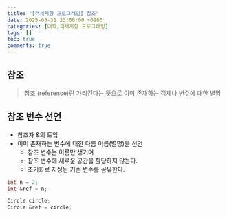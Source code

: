 ```yaml
---
title: "[객체지향 프로그래밍] 참조"
date: 2025-05-31 23:00:00 +0900
categories: [대학,객체지향 프로그래밍]
tags: []
toc: true
comments: true
---
```


## 참조
> 참조 (reference)란 가리킨다는 뜻으로 이미 존재하는 객체나 변수에 대한 별명

## 참조 변수 선언
- 참조자 &의 도입
- 이미 존재하는 변수에 대한 다름 이름(별명)을 선언
    - 참조 변수는 이름만 생기며
    - 참조 변수에 새로운 공간을 할당하지 않는다.
    - 초기화로 지정된 기존 변수를 공유한다.

```cpp
int n = 2;
int &ref = n;

Circle circle;
Circle &ref = circle;
```

